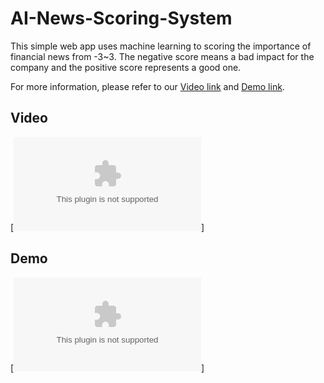 # AI-News-Scoring-System
This simple web app uses machine learning to scoring the importance of financial news from -3~3. The negative score means a bad impact for the company and the positive score represents a good one.

For more information, please refer to our [Video link](https://youtu.be/G6nf6FLQOTA) and [Demo link](http://140.112.20.131:1402/).

## Video

[![Screenshot](https://github.com/JieFangD/AI-News-Scoring-System/blob/master/Video.eps)]

## Demo

[![Screenshot](https://github.com/JieFangD/AI-News-Scoring-System/blob/master/Demo.eps)]

